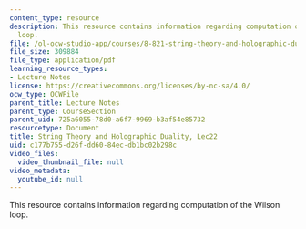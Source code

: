 ```yaml
---
content_type: resource
description: This resource contains information regarding computation of the Wilson
  loop.
file: /ol-ocw-studio-app/courses/8-821-string-theory-and-holographic-duality-fall-2014/c177b755d26fdd6084ecdb1bc02b298c_MIT8_821S15_Lec22.pdf
file_size: 309884
file_type: application/pdf
learning_resource_types:
- Lecture Notes
license: https://creativecommons.org/licenses/by-nc-sa/4.0/
ocw_type: OCWFile
parent_title: Lecture Notes
parent_type: CourseSection
parent_uid: 725a6055-78d0-a6f7-9969-b3af54e85732
resourcetype: Document
title: String Theory and Holographic Duality, Lec22
uid: c177b755-d26f-dd60-84ec-db1bc02b298c
video_files:
  video_thumbnail_file: null
video_metadata:
  youtube_id: null
---
```

This resource contains information regarding computation of the Wilson loop.